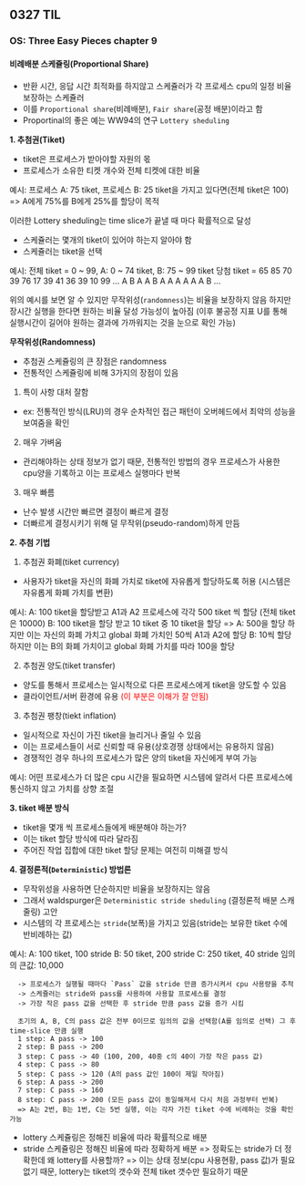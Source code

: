 ## 0327 TIL
### OS: Three Easy Pieces chapter 9
#### 비례배분 스케쥴링(Proportional Share)
- 반환 시간, 응답 시간 최적화를 하지않고 스케쥴러가 각 프로세스 cpu의 일정 비율 보장하는 스케쥴러
- 이를 `Proportional share`(비례배분), `Fair share`(공정 배분)이라고 함
- Proportinal의 좋은 예는 WW94의 연구 `Lottery sheduling`

**1. 추첨권(Tiket)**
- tiket은 프로세스가 받아야할 자원의 몫
- 프로세스가 소유한 티켓 개수와 전체 티켓에 대한 비율

예시: 프로세스 A: 75 tiket, 프로세스 B: 25 tiket을 가지고 있다면(전체 tiket은 100)
=> A에게 75%를 B에게 25%를 할당이 목적

이러한 Lottery sheduling는 time slice가 끝낼 때 마다 확률적으로 달성
- 스케쥴러는 몇개의 tiket이 있어야 하는지 알아야 함
- 스케쥴러는 tiket을 선택

예시: 전체 tiket = 0 ~ 99, A: 0 ~ 74 tiket, B: 75 ~ 99 tiket
      당첨 tiket = 65 85 70 39 76 17 39 41 36 39 10 99 ...
                   A  B  A  A  B  A  A  A  A  A  A  B ...

위의 예시를 보면 알 수 있지만 무작위성(`randomness`)는 비율을 보장하지 않음
하지만 장시간 실행을 한다면 원하는 비율 달성 가능성이 높아짐
(이후 불공정 지표 U를 통해 실행시간이 길어야 원하는 결과에 가까워지는 것을 눈으로 확인 가능)

**무작위성(Randomness)**
- 추첨권 스케쥴링의 큰 장점은 randomness
- 전통적인 스케쥴링에 비해 3가지의 장점이 있음
1. 특이 사항 대처 잘함
  - ex: 전통적인 방식(LRU)의 경우 순차적인 접근 패턴이 오버헤드에서 최악의 성능을 보여줌을 확인
2. 매우 가벼움
  - 관리해야하는 상태 정보가 없기 때문, 전통적인 방법의 경우 프로세스가 사용한 cpu양을 기록하고 이는 프로세스 실행마다 반복
3. 매우 빠름
  - 난수 발생 시간만 빠르면 결정이 빠르게 결정
  - 더빠르게 결정시키기 위해 덜 무작위(pseudo-random)하게 만듬

**2. 추첨 기법**
1. 추첨권 화폐(tiket currency)
- 사용자가 tiket을 자신의 화폐 가치로 tiket에 자유롭게 할당하도록 허용 (시스템은 자유롭게 화폐 가치를 변환)

예시: A: 100 tiket을 할당받고 A1과 A2 프로세스에 각각 500 tiket 씩 할당 (전체 tiket은 10000)
      B: 100 tiket을 할당 받고 10 tiket 중 10 tiket을 할당
      => A: 500을 할당 하지만 이는 자신의 화폐 가치고 global 화폐 가치인 50씩 A1과 A2에 할당
         B: 10씩 할당 하지만 이는 B의 화폐 가치이고 global 화폐 가치를 따라 100을 할당

2. 추첨권 양도(tiket transfer)
- 양도를 통해서 프로세스는 일시적으로 다른 프로세스에게 tiket을 양도할 수 있음
- 클라이언트/서버 환경에 유용 <span style="color:red"> (이 부분은 이해가 잘 안됨) </span>

3. 추첨권 팽창(tiekt inflation)
- 일시적으로 자신이 가진 tiket을 늘리거나 줄일 수 있음
- 이는 프로세스들이 서로 신뢰할 때 유용(상호경쟁 상태에서는 유용하지 않음)
- 경쟁적인 경우 하나의 프로세스가 많은 양의 tiket을 자신에게 부여 가능

예시: 어떤 프로세스가 더 많은 cpu 시간을 필요하면 시스템에 알려서 다른 프로세스에 통신하지 않고 가치를 상향 조절

**3. tiket 배분 방식**
- tiket을 몇개 씩 프로세스들에게 배분해야 하는가?
- 이는 tiket 할당 방식에 따라 달라짐
- 주어진 작업 집합에 대한 tiket 할당 문제는 여전히 미해결 방식

**4. 결정론적(`Deterministic`) 방법론**
- 무작위성을 사용하면 단순하지만 비율을 보장하지는 않음
- 그래서 waldspurger은 `Deterministic stride sheduling` (결정론적 배분 스캐줄링) 고안
- 시스템의 각 프로세스는 `stride`(보폭)을 가지고 있음(stride는 보유한 tiket 수에 반비례하는 값)

예시: A: 100 tiket, 100 stride
      B: 50 tiket, 200 stride
      C: 250 tiket, 40 stride
      임의의 큰값: 10,000 

      -> 프로세스가 실행될 때마다 `Pass` 값을 stride 만큼 증가시켜서 cpu 사용량을 추적
      -> 스케쥴러는 stride와 pass를 사용하여 사용할 프로세스를 결정
      -> 가장 작은 pass 값을 선택한 후 stride 만큼 pass 값을 증가 시킴

      초기의 A, B, C의 pass 값은 전부 0이므로 임의의 값을 선택함(A를 임의로 선택) 그 후 time-slice 만큼 실행
      1 step: A pass -> 100
      2 step: B pass -> 200
      3 step: C pass -> 40 (100, 200, 40중 c의 40이 가장 작은 pass 값)
      4 step: C pass -> 80
      5 step: C pass -> 120 (A의 pass 값인 100이 제일 작아짐)
      6 step: A pass -> 200
      7 step: C pass -> 160
      8 step: C pass -> 200 (모든 pass 값이 동일해져서 다시 처음 과정부터 반복)
      => A는 2번, B는 1번, C는 5번 실행, 이는 각자 가진 tiket 수에 비례하는 것을 확인 가능

- lottery 스케쥴링은 정해진 비율에 따라 확률적으로 배분
- stride 스케쥴링은 정해진 비율에 따라 정확하게 배분
=> 정확도는 stride가 더 정확한데 왜 lottery를 사용할까? 
=> 이는 상태 정보(cpu 사용현황, pass 값)가 필요 없기 때문, lottery는 tiket의 갯수와 전체 tiket 갯수만 필요하기 때문
